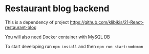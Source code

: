 # Restaurant blog backend

This is a dependency of project https://github.com/klibikis/21-React-restaurant-blog

You will also need Docker container with MySQL DB

To start developing run ```npm install``` and then ```npm run start:nodemon```
